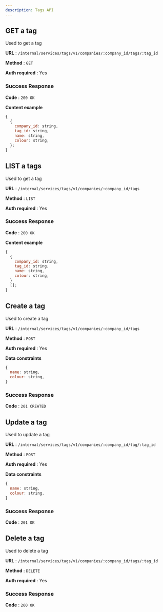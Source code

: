 ```yaml
---
description: Tags API
---
```


## GET a tag

Used to get a tag

**URL** : `/internal/services/tags/v1/companies/:company_id/tags/:tag_id`

**Method** : `GET`

**Auth required** : Yes

### Success Response

**Code** : `200 OK`

**Content example**

```javascript
{
  {
    company_id: string,
    tag_id: string,
    name: string,
    colour: string,
  };
}
```

## LIST a tags

Used to get a tag

**URL** : `/internal/services/tags/v1/companies/:company_id/tags`

**Method** : `LIST`

**Auth required** : Yes

### Success Response

**Code** : `200 OK`

**Content example**

```javascript
{
  {
    company_id: string,
    tag_id: string,
    name: string,
    colour: string,
  }
  [];
}
```

## Create a tag

Used to create a tag

**URL** : `/internal/services/tags/v1/companies/:company_id/tags`

**Method** : `POST`

**Auth required** : Yes

**Data constraints**

```javascript
{
  name: string,
  colour: string,
}
```

### Success Response

**Code** : `201 CREATED`

## Update a tag

Used to update a tag

**URL** : `/internal/services/tags/v1/companies/:company_id/tag/:tag_id`

**Method** : `POST`

**Auth required** : Yes

**Data constraints**

```javascript
{
  name: string,
  colour: string,
}
```

### Success Response

**Code** : `201 OK`

## Delete a tag

Used to delete a tag

**URL** : `/internal/services/tags/v1/companies/:company_id/tags/:tag_id`

**Method** : `DELETE`

**Auth required** : Yes

### Success Response

**Code** : `200 OK`
